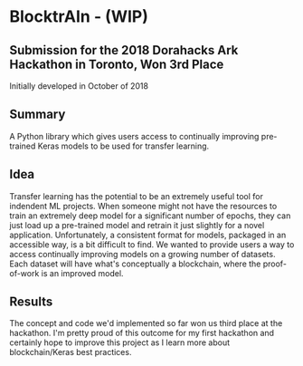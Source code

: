 # BlocktrAIn - (WIP)
## Submission for the 2018 Dorahacks Ark Hackathon in Toronto, Won 3rd Place
Initially developed in October of 2018

## Summary
A Python library which gives users access to continually improving pre-trained Keras models to be used for transfer learning.

## Idea
Transfer learning has the potential to be an extremely useful tool for indendent ML projects. When someone might not have the 
resources to train an extremely deep model for a significant number of epochs, they can just load up a pre-trained model and 
retrain it just slightly for a novel application. Unfortunately, a consistent format for models, packaged in an accessible 
way, is a bit difficult to find. We wanted to provide users a way to access continually improving models on a growing number 
of datasets. Each dataset will have what's conceptually a blockchain, where the proof-of-work is an improved model.

## Results
The concept and code we'd implemented so far won us third place at the hackathon. I'm pretty proud of this outcome for my 
first hackathon and certainly hope to improve this project as I learn more about blockchain/Keras best practices.

